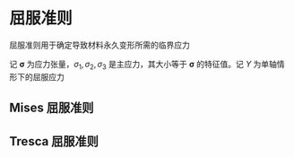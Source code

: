 # 屈服准则

<span class="gray-text">
屈服准则用于确定导致材料永久变形所需的临界应力
</span>



记 $\boldsymbol{\sigma}$ 为应力张量，$\sigma_{1},\sigma_{2},\sigma_{3}$ 是主应力，其大小等于 $\boldsymbol{\sigma}$ 的特征值。记 $Y$ 为单轴情形下的屈服应力

## Mises 屈服准则

## Tresca 屈服准则